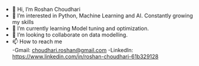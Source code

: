 - 👋 Hi, I’m Roshan Choudhari
- 👀 I’m interested in Python, Machine Learning and AI. Constantly growing my skills
- 🌱 I’m currently learning Model tuning and optimization.
- 💞️ I’m looking to collaborate on data modelling.
- 📫 How to reach me  
 -Gmail: choudhari.roshan@gmail.com
 -LinkedIn: https://www.linkedin.com/in/roshan-choudhari-61b329128


<!---
roshanc10/roshanc10 is a ✨ special ✨ repository because its `README.md` (this file) appears on your GitHub profile.
You can click the Preview link to take a look at your changes.
--->
